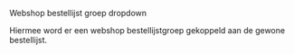 Webshop bestellijst groep dropdown 

Hiermee word er een webshop bestellijstgroep gekoppeld aan de gewone bestellijst.
